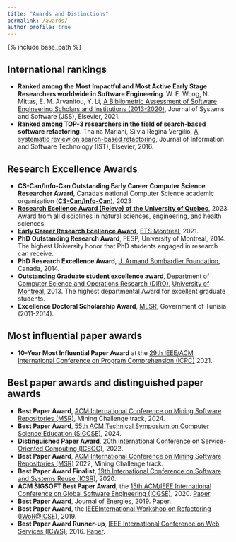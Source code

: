 ```yaml
---
title: "Awards and Distinctions"
permalink: /awards/
author_profile: true
---
```


{% include base_path %}

## International rankings
* **Ranked among the Most Impactful and Most Active Early Stage Researchers worldwide in Software Engineering**. W. E. Wong, N. Mittas, E. M. Arvanitou, Y. Li, [A Bibliometric Assessment of Software Engineering Scholars and Institutions (2013-2020)](https://doi.org/10.1016/j.jss.2021.111029), Journal of Systems and Software (JSS), Elsevier, 2021. 
* **Ranked among TOP-3 researchers in the field of search-based software refactoring**. Thaina Mariani, Silvia Regina Vergilio, [A systematic review on search-based refactoring](http://dx.doi.org/10.1016/j.infsof.2016.11.00), Journal of Information and Software Technology (IST), Elsevier, 2016.

## Research Excellence Awards
* **CS-Can/Info-Can Outstanding Early Career Computer Science Researcher Award**, Canada’s national Computer Science academic organization ([**CS-Can/Info-Can**)](https://cscan-infocan.ca/), 2023
* [**Research Ecellence Award (Releve) of the University of Quebec**](https://reseau.uquebec.ca/fr/a-propos/prix-et-distinctions/prix-dexcellence), 2023. Award from all disciplines in natural sciences, engineering, and health sciences.
* [**Early Career Research Ecellence Award**](https://www.etsmtl.ca/ets/a-propos/prix-et-distinctions), [ETS Montreal](https://www.etsmtl.ca/), 2021.
* **PhD Outstanding Research Award**, FESP, University of Montreal, 2014. The highest University honor that PhD students engaged in research can receive.
* **PhD Research Excellence Award**, [J. Armand Bombardier Foundation](https://www.fondationbombardier.ca/en/), Canada, 2014.
* **Outstanding Graduate student excellence award**, [Department of Computer Science and Operations Research (DIRO)](http://diro.umontreal.ca/accueil/), [University of Montreal](https://www.umontreal.ca/), 2013. The highest departmental Award for excellent graduate students.
* **Excellence Doctoral Scholarship Award**, [MESR](http://www.mesrst.tn/anglais/index.htm), Government of Tunisia (2011-2014).

## Most influential paper awards

* **10-Year Most Influential Paper Award** at the [29th IEEE/ACM International Conference on Program Comprehension (ICPC)](https://conf.researchr.org/home/icpc-2021) 2021.

## Best paper awards and distinguished paper awards

* **Best Paper Award**, [ACM International Conference on Mining Software Repositories (MSR)](https://conf.researchr.org/home/msr-2024), Mining Challenge track, 2024.
*  **Best Paper Award**, [55th ACM Technical Symposium on Computer Science Education (SIGCSE)](https://sigcse2024.sigcse.org/), 2024.
*  **Distinguished Paper Award**, [20th International Conference on Service-Oriented Computing (ICSOC)](https://icsoc2022.spilab.es/), 2022.
* **Best Paper Award**, [ACM International Conference on Mining Software Repositories (MSR)](https://conf.researchr.org/home/msr-2022) 2022, Mining Challenge track.
* **Best Paper Award Finalist**, [19th International Conference on Software and Systems Reuse (ICSR)](https://icsr2020.wordpress.com/), 2020.
*  **ACM SIGSOFT Best Paper Award**, the [15th ACM/IEEE International Conference on Global Software Engineering (ICGSE)](https://conf.researchr.org/home/icgse-2020), 2020.  [Paper](https://dl.acm.org/doi/10.1145/3372787.3390439).
* **Best Paper Award**,  [Journal of Energies](https://www.mdpi.com/journal/energies/awards/621), 2019. [Paper](https://www.mdpi.com/1996-1073/11/7/1636).
* **Best Paper Award**, the [IEEEInternational Workshop on Refactoring (IWoR@ICSE)](https://iwor.github.io/iwor2019/), 2019.
* **Best Paper Award Runner-up**, [IEEE International Conference on Web Services (ICWS)](https://www.computer.org/csdl/proceedings/icws/2016/12OmNyQ7G5O), 2016. [Paper](https://ieeexplore.ieee.org/document/7557989).




